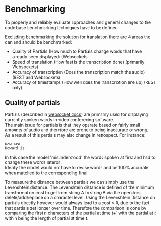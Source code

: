 # Benchmarking

To properly and reliably evaluate approaches and general changes to the code base benchmarking techniques have to be defined.

Excluding benchmarking the solution for translation there are 4 areas the can and should be benchmarked:

- Quality of Partials (How much to Partials change words that have already been displayed) (Websockets)
- Speed of translation (How fast is the transcription done) (primarily Websockets)
- Accuracy of transcription (Does the transcription match the audio) (REST and Websockets)
- Accuracy of timestamps (How well does the transcription line up) (REST only)

## Quality of partials

Partials (described in [websocket docs](./streaming_architecture.md)) are primarily used for displaying currently spoken words in video conferecing software.    
The main issue for partials is that they operate based on fairly small amounts of audio and therefore are prone to being inaccurate or wrong.    
As a result of this partials may also change in retrospect. For instance:

```
How are
Howard is
```

In this case the model 'misunderstood' the words spoken at first and had to change these words lateron.    
Ideally the model would not have to revise words and be 100% accurate when matched to the corresponding final.

To measure the distance between partials we can simply use the Levenshtein distance. The Levenshtein distance is defined of the minimum transformation cost to get from string A to string B via the operators delete/add/replace on a character level. Using the Levenshtein Distance on partials directly however would always lead to a cost > 0, due to the fact that partials get longer over time.
Therefore the comparison is done by comparing the first *n* characters of the partial at time *t+1* with the partial at *t* with n being the length of partial at time *t*.
